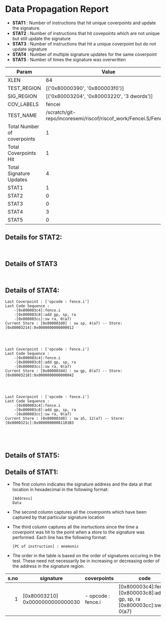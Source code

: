 
# Data Propagation Report

- **STAT1** : Number of instructions that hit unique coverpoints and update the signature.
- **STAT2** : Number of instructions that hit covepoints which are not unique but still update the signature
- **STAT3** : Number of instructions that hit a unique coverpoint but do not update signature
- **STAT4** : Number of multiple signature updates for the same coverpoint
- **STAT5** : Number of times the signature was overwritten

| Param                     | Value    |
|---------------------------|----------|
| XLEN                      | 64      |
| TEST_REGION               | [('0x80000390', '0x800003f0')]      |
| SIG_REGION                | [('0x80003204', '0x80003220', '3 dwords')]      |
| COV_LABELS                | fencei      |
| TEST_NAME                 | /scratch/git-repo/incoresemi/riscof/riscof_work/Fencei.S/Fencei.S    |
| Total Number of coverpoints| 1     |
| Total Coverpoints Hit     | 1      |
| Total Signature Updates   | 4      |
| STAT1                     | 1      |
| STAT2                     | 0      |
| STAT3                     | 0     |
| STAT4                     | 3     |
| STAT5                     | 0     |

## Details for STAT2:

```


```

## Details of STAT3

```


```

## Details of STAT4:

```
Last Coverpoint : ['opcode : fence.i']
Last Code Sequence : 
	-[0x800003c4]:fence.i
	-[0x800003c8]:add gp, sp, ra
	-[0x800003cc]:sw ra, 0(a7)
Current Store : [0x800003d0] : sw sp, 4(a7) -- Store: [0x80003214]:0x0000000000000012




Last Coverpoint : ['opcode : fence.i']
Last Code Sequence : 
	-[0x800003c4]:fence.i
	-[0x800003c8]:add gp, sp, ra
	-[0x800003cc]:sw ra, 0(a7)
Current Store : [0x800003d4] : sw gp, 8(a7) -- Store: [0x80003218]:0x0000000000000042




Last Coverpoint : ['opcode : fence.i']
Last Code Sequence : 
	-[0x800003c4]:fence.i
	-[0x800003c8]:add gp, sp, ra
	-[0x800003cc]:sw ra, 0(a7)
Current Store : [0x800003d8] : sw a5, 12(a7) -- Store: [0x8000321c]:0x00000000001101B3





```

## Details of STAT5:



## Details of STAT1:

- The first column indicates the signature address and the data at that location in hexadecimal in the following format: 
  ```
  [Address]
  Data
  ```

- The second column captures all the coverpoints which have been captured by that particular signature location

- The third column captures all the insrtuctions since the time a coverpoint was
  hit to the point when a store to the signature was performed. Each line has
  the following format:
  ```
  [PC of instruction] : mnemonic
  ```
- The order in the table is based on the order of signatures occuring in the
  test. These need not necessarily be in increasing or decreasing order of the
  address in the signature region.

|s.no|            signature             |      coverpoints      |                                         code                                          |
|---:|----------------------------------|-----------------------|---------------------------------------------------------------------------------------|
|   1|[0x80003210]<br>0x0000000000000030|- opcode : fence.i<br> |[0x800003c4]:fence.i<br> [0x800003c8]:add gp, sp, ra<br> [0x800003cc]:sw ra, 0(a7)<br> |
